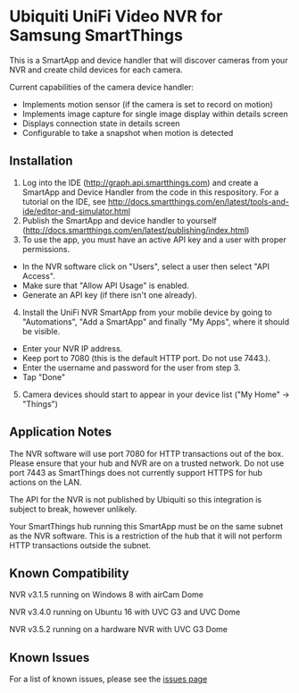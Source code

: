# Ubiquiti UniFi Video NVR for Samsung SmartThings
This is a SmartApp and device handler that will discover cameras from your NVR and create child devices for each camera.

Current capabilities of the camera device handler:
  * Implements motion sensor (if the camera is set to record on motion)
  * Implements image capture for single image display within details screen
  * Displays connection state in details screen 
  * Configurable to take a snapshot when motion is detected
  
  
## Installation
1. Log into the IDE (http://graph.api.smartthings.com) and create a SmartApp and Device Handler from the code in this respository.  For a tutorial on the IDE, see http://docs.smartthings.com/en/latest/tools-and-ide/editor-and-simulator.html 
2.  Publish the SmartApp and device handler to yourself (http://docs.smartthings.com/en/latest/publishing/index.html)
3.  To use the app, you must have an active API key and a user with proper permissions.  
  * In the NVR software click on "Users", select a user then select "API Access".
  * Make sure that "Allow API Usage" is enabled.
  * Generate an API key (if there isn't one already).
4.  Install the UniFi NVR SmartApp from your mobile device by going to "Automations", "Add a SmartApp" and finally "My Apps", where it should be visible.
  * Enter your NVR IP address.
  * Keep port to 7080 (this is the default HTTP port.  Do not use 7443.).
  * Enter the username and password for the user from step 3.
  * Tap "Done"
5.  Camera devices should start to appear in your device list ("My Home" -> "Things")

## Application Notes
The NVR software will use port 7080 for HTTP transactions out of the box.  Please ensure that your hub and NVR are on a trusted network.  Do not use port 7443 as SmartThings does not currently support HTTPS for hub actions on the LAN.

The API for the NVR is not published by Ubiquiti so this integration is subject to break, however unlikely.  

Your SmartThings hub running this SmartApp must be on the same subnet as the NVR software.  This is a restriction of the hub that it will not perform HTTP transactions outside the subnet.

## Known Compatibility
NVR v3.1.5 running on Windows 8 with airCam Dome

NVR v3.4.0 running on Ubuntu 16 with UVC G3 and UVC Dome

NVR v3.5.2 running on a hardware NVR with UVC G3 Dome

## Known Issues
For a list of known issues, please see the [issues page](https://github.com/project802/smartthings/issues "GitHub issues page")

